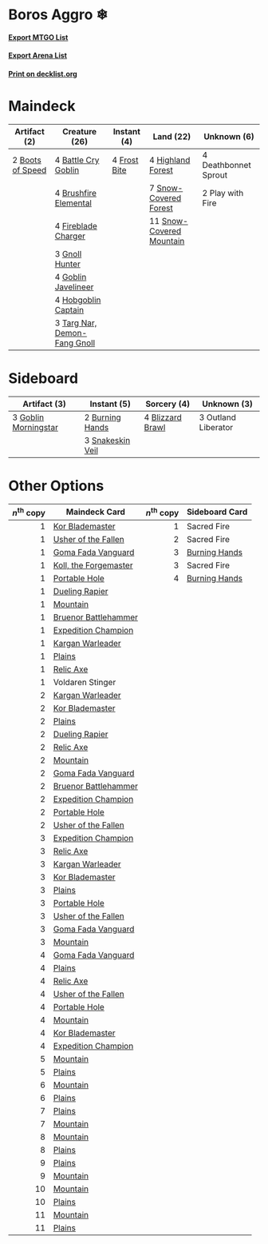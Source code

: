 # Boros Aggro ❄

#### [Export MTGO List](../collection/Boros%20Aggro%20❄/Boros%20Aggro%20❄.txt)
#### [Export Arena List](../collection/Boros%20Aggro%20❄/Boros%20Aggro%20❄_arena.txt)
#### [Print on decklist.org](http://decklist.org/?deckmain=4%09Battle%20Cry%20Goblin%0A2%09Boots%20of%20Speed%0A4%09Brushfire%20Elemental%0A4%09Deathbonnet%20Sprout%0A4%09Fireblade%20Charger%0A4%09Frost%20Bite%0A3%09Gnoll%20Hunter%0A4%09Goblin%20Javelineer%0A4%09Highland%20Forest%0A4%09Hobgoblin%20Captain%0A2%09Play%20with%20Fire%0A7%09Snow-Covered%20Forest%0A11%09Snow-Covered%20Mountain%0A3%09Targ%20Nar,%20Demon-Fang%20Gnoll&deckside=4%09Blizzard%20Brawl%0A2%09Burning%20Hands%0A3%09Goblin%20Morningstar%0A3%09Outland%20Liberator%0A3%09Snakeskin%20Veil)
# Maindeck

|                                       Artifact (2)                                        |                                             Creature (26)                                             |                                      Instant (4)                                      |                                             Land (22)                                             |    Unknown (6)     |
|-------------------------------------------------------------------------------------------|-------------------------------------------------------------------------------------------------------|---------------------------------------------------------------------------------------|---------------------------------------------------------------------------------------------------|--------------------|
|2 [Boots of Speed](http://gatherer.wizards.com/Pages/Card/Details.aspx?multiverseid=527420)|4 [Battle Cry Goblin](http://gatherer.wizards.com/Pages/Card/Details.aspx?multiverseid=527419)         |4 [Frost Bite](http://gatherer.wizards.com/Pages/Card/Details.aspx?multiverseid=503750)|4 [Highland Forest](http://gatherer.wizards.com/Pages/Card/Details.aspx?multiverseid=503881)       |4 Deathbonnet Sprout|
|                                                                                           |4 [Brushfire Elemental](http://gatherer.wizards.com/Pages/Card/Details.aspx?multiverseid=491872)       |                                                                                       |7 [Snow-Covered Forest](http://gatherer.wizards.com/Pages/Card/Details.aspx?multiverseid=121192)   |2 Play with Fire    |
|                                                                                           |4 [Fireblade Charger](http://gatherer.wizards.com/Pages/Card/Details.aspx?multiverseid=491779)         |                                                                                       |11 [Snow-Covered Mountain](http://gatherer.wizards.com/Pages/Card/Details.aspx?multiverseid=121233)|                    |
|                                                                                           |3 [Gnoll Hunter](http://gatherer.wizards.com/Pages/Card/Details.aspx?multiverseid=527472)              |                                                                                       |                                                                                                   |                    |
|                                                                                           |4 [Goblin Javelineer](http://gatherer.wizards.com/Pages/Card/Details.aspx?multiverseid=527431)         |                                                                                       |                                                                                                   |                    |
|                                                                                           |4 [Hobgoblin Captain](http://gatherer.wizards.com/Pages/Card/Details.aspx?multiverseid=527435)         |                                                                                       |                                                                                                   |                    |
|                                                                                           |3 [Targ Nar, Demon-Fang Gnoll](http://gatherer.wizards.com/Pages/Card/Details.aspx?multiverseid=527521)|                                                                                       |                                                                                                   |                    |


# Sideboard

|                                         Artifact (3)                                          |                                        Instant (5)                                        |                                        Sorcery (4)                                        |    Unknown (3)    |
|-----------------------------------------------------------------------------------------------|-------------------------------------------------------------------------------------------|-------------------------------------------------------------------------------------------|-------------------|
|3 [Goblin Morningstar](http://gatherer.wizards.com/Pages/Card/Details.aspx?multiverseid=527432)|2 [Burning Hands](http://gatherer.wizards.com/Pages/Card/Details.aspx?multiverseid=527422) |4 [Blizzard Brawl](http://gatherer.wizards.com/Pages/Card/Details.aspx?multiverseid=503775)|3 Outland Liberator|
|                                                                                               |3 [Snakeskin Veil](http://gatherer.wizards.com/Pages/Card/Details.aspx?multiverseid=503810)|                                                                                           |                   |


# Other Options

|*n*<sup>th</sup> copy|                                         Maindeck Card                                          |*n*<sup>th</sup> copy|                                     Sideboard Card                                     |
|--------------------:|------------------------------------------------------------------------------------------------|--------------------:|----------------------------------------------------------------------------------------|
|                    1|[Kor Blademaster](http://gatherer.wizards.com/Pages/Card/Details.aspx?multiverseid=491644)      |                    1|Sacred Fire                                                                             |
|                    1|[Usher of the Fallen](http://gatherer.wizards.com/Pages/Card/Details.aspx?multiverseid=503641)  |                    2|Sacred Fire                                                                             |
|                    1|[Goma Fada Vanguard](http://gatherer.wizards.com/Pages/Card/Details.aspx?multiverseid=491781)   |                    3|[Burning Hands](http://gatherer.wizards.com/Pages/Card/Details.aspx?multiverseid=527422)|
|                    1|[Koll, the Forgemaster](http://gatherer.wizards.com/Pages/Card/Details.aspx?multiverseid=503836)|                    3|Sacred Fire                                                                             |
|                    1|[Portable Hole](http://gatherer.wizards.com/Pages/Card/Details.aspx?multiverseid=527320)        |                    4|[Burning Hands](http://gatherer.wizards.com/Pages/Card/Details.aspx?multiverseid=527422)|
|                    1|[Dueling Rapier](http://gatherer.wizards.com/Pages/Card/Details.aspx?multiverseid=527427)       |                     |                                                                                        |
|                    1|[Mountain](http://gatherer.wizards.com/Pages/Card/Details.aspx?multiverseid=439859)             |                     |                                                                                        |
|                    1|[Bruenor Battlehammer](http://gatherer.wizards.com/Pages/Card/Details.aspx?multiverseid=527506) |                     |                                                                                        |
|                    1|[Expedition Champion](http://gatherer.wizards.com/Pages/Card/Details.aspx?multiverseid=491778)  |                     |                                                                                        |
|                    1|[Kargan Warleader](http://gatherer.wizards.com/Pages/Card/Details.aspx?multiverseid=491875)     |                     |                                                                                        |
|                    1|[Plains](http://gatherer.wizards.com/Pages/Card/Details.aspx?multiverseid=439856)               |                     |                                                                                        |
|                    1|[Relic Axe](http://gatherer.wizards.com/Pages/Card/Details.aspx?multiverseid=491899)            |                     |                                                                                        |
|                    1|Voldaren Stinger                                                                                |                     |                                                                                        |
|                    2|[Kargan Warleader](http://gatherer.wizards.com/Pages/Card/Details.aspx?multiverseid=491875)     |                     |                                                                                        |
|                    2|[Kor Blademaster](http://gatherer.wizards.com/Pages/Card/Details.aspx?multiverseid=491644)      |                     |                                                                                        |
|                    2|[Plains](http://gatherer.wizards.com/Pages/Card/Details.aspx?multiverseid=439856)               |                     |                                                                                        |
|                    2|[Dueling Rapier](http://gatherer.wizards.com/Pages/Card/Details.aspx?multiverseid=527427)       |                     |                                                                                        |
|                    2|[Relic Axe](http://gatherer.wizards.com/Pages/Card/Details.aspx?multiverseid=491899)            |                     |                                                                                        |
|                    2|[Mountain](http://gatherer.wizards.com/Pages/Card/Details.aspx?multiverseid=439859)             |                     |                                                                                        |
|                    2|[Goma Fada Vanguard](http://gatherer.wizards.com/Pages/Card/Details.aspx?multiverseid=491781)   |                     |                                                                                        |
|                    2|[Bruenor Battlehammer](http://gatherer.wizards.com/Pages/Card/Details.aspx?multiverseid=527506) |                     |                                                                                        |
|                    2|[Expedition Champion](http://gatherer.wizards.com/Pages/Card/Details.aspx?multiverseid=491778)  |                     |                                                                                        |
|                    2|[Portable Hole](http://gatherer.wizards.com/Pages/Card/Details.aspx?multiverseid=527320)        |                     |                                                                                        |
|                    2|[Usher of the Fallen](http://gatherer.wizards.com/Pages/Card/Details.aspx?multiverseid=503641)  |                     |                                                                                        |
|                    3|[Expedition Champion](http://gatherer.wizards.com/Pages/Card/Details.aspx?multiverseid=491778)  |                     |                                                                                        |
|                    3|[Relic Axe](http://gatherer.wizards.com/Pages/Card/Details.aspx?multiverseid=491899)            |                     |                                                                                        |
|                    3|[Kargan Warleader](http://gatherer.wizards.com/Pages/Card/Details.aspx?multiverseid=491875)     |                     |                                                                                        |
|                    3|[Kor Blademaster](http://gatherer.wizards.com/Pages/Card/Details.aspx?multiverseid=491644)      |                     |                                                                                        |
|                    3|[Plains](http://gatherer.wizards.com/Pages/Card/Details.aspx?multiverseid=439856)               |                     |                                                                                        |
|                    3|[Portable Hole](http://gatherer.wizards.com/Pages/Card/Details.aspx?multiverseid=527320)        |                     |                                                                                        |
|                    3|[Usher of the Fallen](http://gatherer.wizards.com/Pages/Card/Details.aspx?multiverseid=503641)  |                     |                                                                                        |
|                    3|[Goma Fada Vanguard](http://gatherer.wizards.com/Pages/Card/Details.aspx?multiverseid=491781)   |                     |                                                                                        |
|                    3|[Mountain](http://gatherer.wizards.com/Pages/Card/Details.aspx?multiverseid=439859)             |                     |                                                                                        |
|                    4|[Goma Fada Vanguard](http://gatherer.wizards.com/Pages/Card/Details.aspx?multiverseid=491781)   |                     |                                                                                        |
|                    4|[Plains](http://gatherer.wizards.com/Pages/Card/Details.aspx?multiverseid=439856)               |                     |                                                                                        |
|                    4|[Relic Axe](http://gatherer.wizards.com/Pages/Card/Details.aspx?multiverseid=491899)            |                     |                                                                                        |
|                    4|[Usher of the Fallen](http://gatherer.wizards.com/Pages/Card/Details.aspx?multiverseid=503641)  |                     |                                                                                        |
|                    4|[Portable Hole](http://gatherer.wizards.com/Pages/Card/Details.aspx?multiverseid=527320)        |                     |                                                                                        |
|                    4|[Mountain](http://gatherer.wizards.com/Pages/Card/Details.aspx?multiverseid=439859)             |                     |                                                                                        |
|                    4|[Kor Blademaster](http://gatherer.wizards.com/Pages/Card/Details.aspx?multiverseid=491644)      |                     |                                                                                        |
|                    4|[Expedition Champion](http://gatherer.wizards.com/Pages/Card/Details.aspx?multiverseid=491778)  |                     |                                                                                        |
|                    5|[Mountain](http://gatherer.wizards.com/Pages/Card/Details.aspx?multiverseid=439859)             |                     |                                                                                        |
|                    5|[Plains](http://gatherer.wizards.com/Pages/Card/Details.aspx?multiverseid=439856)               |                     |                                                                                        |
|                    6|[Mountain](http://gatherer.wizards.com/Pages/Card/Details.aspx?multiverseid=439859)             |                     |                                                                                        |
|                    6|[Plains](http://gatherer.wizards.com/Pages/Card/Details.aspx?multiverseid=439856)               |                     |                                                                                        |
|                    7|[Plains](http://gatherer.wizards.com/Pages/Card/Details.aspx?multiverseid=439856)               |                     |                                                                                        |
|                    7|[Mountain](http://gatherer.wizards.com/Pages/Card/Details.aspx?multiverseid=439859)             |                     |                                                                                        |
|                    8|[Mountain](http://gatherer.wizards.com/Pages/Card/Details.aspx?multiverseid=439859)             |                     |                                                                                        |
|                    8|[Plains](http://gatherer.wizards.com/Pages/Card/Details.aspx?multiverseid=439856)               |                     |                                                                                        |
|                    9|[Plains](http://gatherer.wizards.com/Pages/Card/Details.aspx?multiverseid=439856)               |                     |                                                                                        |
|                    9|[Mountain](http://gatherer.wizards.com/Pages/Card/Details.aspx?multiverseid=439859)             |                     |                                                                                        |
|                   10|[Mountain](http://gatherer.wizards.com/Pages/Card/Details.aspx?multiverseid=439859)             |                     |                                                                                        |
|                   10|[Plains](http://gatherer.wizards.com/Pages/Card/Details.aspx?multiverseid=439856)               |                     |                                                                                        |
|                   11|[Mountain](http://gatherer.wizards.com/Pages/Card/Details.aspx?multiverseid=439859)             |                     |                                                                                        |
|                   11|[Plains](http://gatherer.wizards.com/Pages/Card/Details.aspx?multiverseid=439856)               |                     |                                                                                        |


